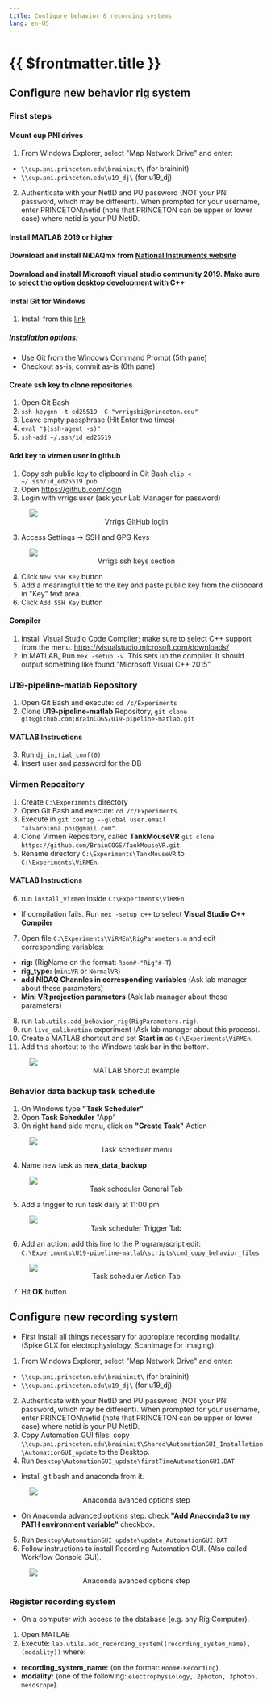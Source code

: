 ```yaml
---
title: Configure behavior & recording systems
lang: en-US
---
```


# {{ $frontmatter.title }}

 ## Configure new behavior rig system

 ### First steps
 
 #### Mount cup PNI drives

 1. From Windows Explorer, select "Map Network Drive" and enter:
  + `\\cup.pni.princeton.edu\braininit\` (for braininit)
  + `\\cup.pni.princeton.edu\u19_dj\` (for u19_dj)
 2. Authenticate with your NetID and PU password (NOT your PNI password, which may be different). When prompted for your username, enter PRINCETON\netid (note that PRINCETON can be upper or lower case) where netid is your PU NetID.

 #### Install MATLAB 2019 or higher

 #### Download and install NiDAQmx from <a href="ni.com/r/downloaddaqmx">National Instruments website </a>

 #### Download and install Microsoft visual studio community 2019. Make sure to select the option desktop development with C++

 #### Instal Git for Windows

 1. Install from this <a href="https://git-for-windows.github.io/">link</a> 
 ##### Installation options:
  + Use Git from the Windows Command Prompt (5th pane)
  + Checkout as-is, commit as-is (6th pane)

 #### Create ssh key to clone repositories

 1. Open Git Bash 
 2. `ssh-keygen -t ed25519 -C "vrrigsbi@princeton.edu"`
 3. Leave empty passphrase (Hit Enter two times)
 4. `eval "$(ssh-agent -s)"`
 5. `ssh-add ~/.ssh/id_ed25519`

#### Add key to virmen user in github

 1. Copy ssh public key to clipboard in Git Bash `clip < ~/.ssh/id_ed25519.pub`
 2. Open <a href="https://github.com/login`">https://github.com/login</a>
 2. Login with vrrigs user (ask your Lab Manager for password)

 <figure>
  <img src='./assets/images/configure_systems/vrrigs_login.png'>
  <center><figcaption>Vrrigs GitHub login</figcaption></center>
 </figure>

 3. Access Settings -> SSH and GPG Keys

 <figure>
  <img src='./assets/images/configure_systems/vrrigs_ssh_keys.png'>
  <center><figcaption>Vrrigs ssh keys section</figcaption></center>
 </figure>

 4. Click `New SSH Key` button
 5. Add a meaningful title to the key and paste public key from the clipboard in "Key" text area.
 6. Click `Add SSH Key` button

 #### Compiler

 1. Install Visual Studio Code Compiler; make sure to select C++ support from the menu.  <a href="https://visualstudio.microsoft.com/downloads/`">https://visualstudio.microsoft.com/downloads/</a> 
 2. In MATLAB, Run `mex -setup -v`. This sets up the compiler. It should output something like found "Microsoft Visual C++ 2015" 


 ### U19-pipeline-matlab Repository

 1. Open Git Bash and execute: `cd /c/Experiments`
 2. Clone **U19-pipeline-matlab** Repository, `git clone git@github.com:BrainCOGS/U19-pipeline-matlab.git`
 #### MATLAB Instructions
 3. Run ```dj_initial_conf(0)```
 4. Insert user and password for the DB

 ### Virmen Repository

 1. Create `C:\Experiments` directory
 2. Open Git Bash and execute: `cd /c/Experiments`.
 3. Execute in `git config --global user.email "alvaroluna.pni@gmail.com"`.
 4. Clone Virmen Repository, called **TankMouseVR** `git clone https://github.com/BrainCOGS/TankMouseVR.git`.
 5. Rename directory `C:\Experiments\TankMouseVR` to `C:\Experiments\ViRMEn`.
 #### MATLAB Instructions
 6. run `install_virmen` inside `C:\Experiments\ViRMEn`
 + If compilation fails. Run `mex -setup c++` to select **Visual Studio C++ Compiler**
 7. Open file `C:\Experiments\ViRMEn\RigParameters.m` and edit corresponding variables:
  + **rig:** (RigName on the format: `Room#-"Rig"#-T`)
  + **rig_type:** (`miniVR` or `NormalVR`)
  + **add NIDAQ Channles in corresponding variables** (Ask lab manager about these parameters)
  + **Mini VR projection parameters** (Ask lab manager about these parameters)
 8. run `lab.utils.add_behavior_rig(RigParameters.rig)`.
 9. run `live_calibration` experiment  (Ask lab manager about this process).
 10. Create a MATLAB shortcut and set **Start in** as  `C:\Experiments\ViRMEn`. 
 11. Add this shortcut to the Windows task bar in the bottom.

 <figure>
  <img src='./assets/images/configure_systems/Matlab_shorcut.png'>
  <center><figcaption>MATLAB Shorcut example</figcaption></center>
 </figure>

 ### Behavior data backup task schedule
 
 1. On Windows type **"Task Scheduler"**
 2. Open **Task Scheduler** "App"
 3. On right hand side menu, click on **"Create Task"** Action

 <figure>
  <img src='./assets/images/configure_systems/Menu_task_scheduler.png'>
  <center><figcaption>Task scheduler menu</figcaption></center>
 </figure>

 4. Name new task as **new_data_backup**

 <figure>
  <img src='./assets/images/configure_systems/General_tab_task_scheduler.png'>
  <center><figcaption>Task scheduler General Tab</figcaption></center>
 </figure>

 5. Add a trigger to run task daily at 11:00 pm

 <figure>
  <img src='./assets/images/configure_systems/Trigger_tab_task_scheduler.png'>
  <center><figcaption>Task scheduler Trigger Tab</figcaption></center>
 </figure>

 6. Add an action: add this line to the Program/script edit: `C:\Experiments\U19-pipeline-matlab\scripts\cmd_copy_behavior_files`

 <figure>
  <img src='./assets/images/configure_systems/Action_tab_task_scheduler.png'>
  <center><figcaption>Task scheduler Action Tab</figcaption></center>
 </figure>
 
 7. Hit **OK** button


 ## Configure new recording system

 + First install all things necessary for appropiate recording modality. (Spike GLX for electrophysiology, ScanImage for imaging).

 1. From Windows Explorer, select "Map Network Drive" and enter:
  + `\\cup.pni.princeton.edu\braininit\` (for braininit)
  + `\\cup.pni.princeton.edu\u19_dj\` (for u19_dj)
 2. Authenticate with your NetID and PU password (NOT your PNI password, which may be different). When prompted for your username, enter PRINCETON\netid (note that PRINCETON can be upper or lower case) where netid is your PU NetID.
 3. Copy Automation GUI files: copy `\\cup.pni.princeton.edu\braininit\Shared\AutomationGUI_Installation\AutomationGUI_update` to the Desktop.
 4. Run `Desktop\AutomationGUI_update\firstTimeAutomationGUI.BAT`
  + Install git bash and anaconda from it.

 <figure>
  <img src='./assets/images/configure_systems/anaconda_add_PATH.png'>
  <center><figcaption>Anaconda avanced options step</figcaption></center>
 </figure>


  + On Anaconda advanced options step: check **"Add Anaconda3 to my PATH environment variable"** checkbox.
 5. Run `Desktop\AutomationGUI_update\update_AutomationGUI.BAT`
 6. Follow instructions to install Recording Automation GUI. (Also called Workflow Console GUI).

 <figure>
  <img src='./assets/images/configure_systems/recording_automation_GUI_installer.png'>
  <center><figcaption>Anaconda avanced options step</figcaption></center>
 </figure>

 ### Register recording system

  + On a computer with access to the database (e.g. any Rig Computer).
  1. Open MATLAB
  2. Execute: `lab.utils.add_recording_system((recording_system_name), (modality))` where:
   + **recording_system_name:** (on the format: `Room#-Recording`).
   + **modality:** (one of the following: `electrophysiology, 2photon, 3photon, mesoscope`).
